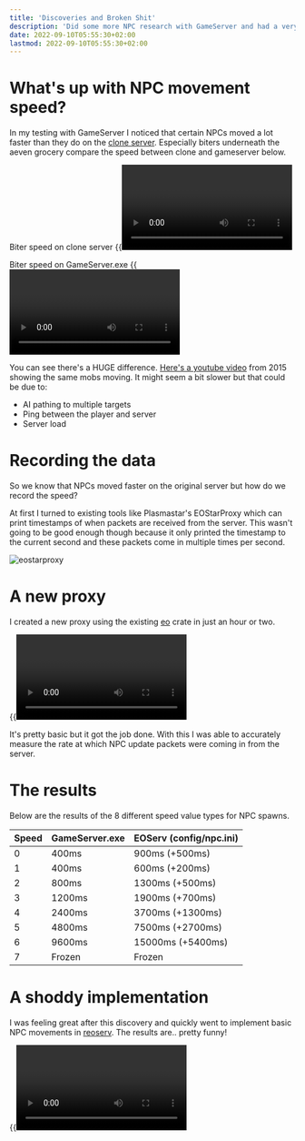 ```yaml
---
title: 'Discoveries and Broken Shit'
description: 'Did some more NPC research with GameServer and had a very rough first implementation of NPC movements'
date: 2022-09-10T05:55:30+02:00
lastmod: 2022-09-10T05:55:30+02:00
---
```


# What's up with NPC movement speed?

In my testing with GameServer I noticed that certain NPCs moved
a lot faster than they do on the [clone server](https://game.eoserv.net). Especially biters underneath the
aeven grocery compare the speed between clone and gameserver below.

Biter speed on clone server
{{<video ratio="16x9" attributes="controls" mp4-src="/mp4/news/eo-clone.mp4">}}

Biter speed on GameServer.exe
{{<video ratio="16x9" attributes="controls" mp4-src="/mp4/news/game-server.mp4">}}

You can see there's a HUGE difference. [Here's a youtube video](https://youtu.be/cWwcnI1m6cc?t=111) from 2015
showing the same mobs moving. It might seem a bit slower but that could be due to:

- AI pathing to multiple targets
- Ping between the player and server
- Server load

# Recording the data

So we know that NPCs moved faster on the original server but how do we record the speed?

At first I turned to existing tools like Plasmastar's EOStarProxy which can print timestamps of when packets are received from
the server. This wasn't going to be good enough though because it only printed the timestamp to the current second
and these packets come in multiple times per second.

![eostarproxy](/img/news/eostarproxy.PNG 'Timestamps are there but only in seconds')

# A new proxy

I created a new proxy using the existing [eo](https://github.com/sorokya/eo) crate in just an hour or two.

{{<video ratio="16x9" attributes="controls" mp4-src="/mp4/news/new-proxy.mp4">}}

It's pretty basic but it got the job done. With this I was able to accurately measure the rate at which
NPC update packets were coming in from the server.

# The results

Below are the results of the 8 different speed value types for NPC spawns.

| **Speed** | **GameServer.exe** | **EOServ (config/npc.ini)** |
| --------- | ------------------ | --------------------------- |
| 0         | 400ms              | 900ms (+500ms)              |
| 1         | 400ms              | 600ms (+200ms)              |
| 2         | 800ms              | 1300ms (+500ms)             |
| 3         | 1200ms             | 1900ms (+700ms)             |
| 4         | 2400ms             | 3700ms (+1300ms)            |
| 5         | 4800ms             | 7500ms (+2700ms)            |
| 6         | 9600ms             | 15000ms (+5400ms)           |
| 7         | Frozen             | Frozen                      |

# A shoddy implementation

I was feeling great after this discovery and quickly went to implement basic NPC movements
in [reoserv](https://github.com/sorokya/reoserv). The results are.. pretty funny!

{{<video ratio="16x9" attributes="controls" mp4-src="/mp4/news/broken.mp4">}}
